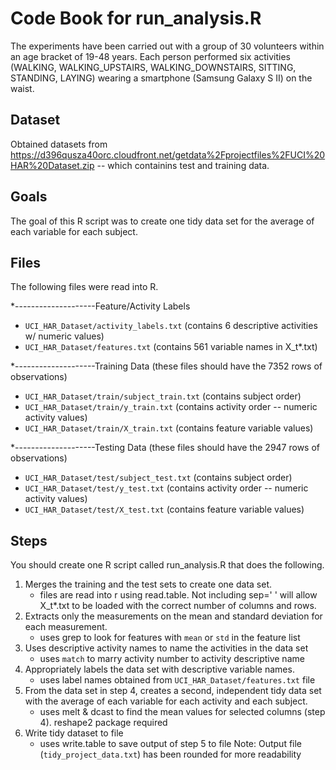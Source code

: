# Code Book for run_analysis.R

The experiments have been carried out with a group of 30 volunteers within an age bracket of 19-48 years. Each person performed six activities (WALKING, WALKING_UPSTAIRS, WALKING_DOWNSTAIRS, SITTING, STANDING, LAYING) wearing a smartphone (Samsung Galaxy S II) on the waist. 

## Dataset
Obtained datasets from https://d396qusza40orc.cloudfront.net/getdata%2Fprojectfiles%2FUCI%20HAR%20Dataset.zip -- which containins test and training data. 

## Goals
The goal of this R script was to create one tidy data set for the average of each variable for each subject.

## Files

The following files were read into R.

*--------------------Feature/Activity Labels
* `UCI_HAR_Dataset/activity_labels.txt` (contains 6 descriptive activities w/ numeric values)
* `UCI_HAR_Dataset/features.txt` (contains 561 variable names in X_t*.txt)

*--------------------Training Data (these files should have the 7352 rows of observations)
* `UCI_HAR_Dataset/train/subject_train.txt` (contains subject order)
* `UCI_HAR_Dataset/train/y_train.txt` (contains activity order -- numeric activity values)
* `UCI_HAR_Dataset/train/X_train.txt` (contains feature variable values)

*--------------------Testing Data (these files should have the 2947 rows of observations)
* `UCI_HAR_Dataset/test/subject_test.txt` (contains subject order)
* `UCI_HAR_Dataset/test/y_test.txt` (contains activity order -- numeric activity values)
* `UCI_HAR_Dataset/test/X_test.txt` (contains feature variable values)


## Steps 
You should create one R script called run_analysis.R that does the following. 

1. Merges the training and the test sets to create one data set.
	* files are read into r using read.table. Not including sep=' ' will allow X_t*.txt to be loaded with the correct number of columns and rows.
2. Extracts only the measurements on the mean and standard deviation for each measurement. 
	* uses grep to look for features with `mean` or `std` in the feature list
3. Uses descriptive activity names to name the activities in the data set
	* uses `match` to marry activity number to activity descriptive name
4. Appropriately labels the data set with descriptive variable names. 
	* uses label names obtained from `UCI_HAR_Dataset/features.txt` file
5. From the data set in step 4, creates a second, independent tidy data set with the average of each variable for each activity and each subject.
	* uses melt & dcast to find the mean values for selected columns (step 4). reshape2 package required
6. Write tidy dataset to file 
	* uses write.table to save output of step 5 to file
Note: Output file (`tidy_project_data.txt`) has been rounded for more readability

